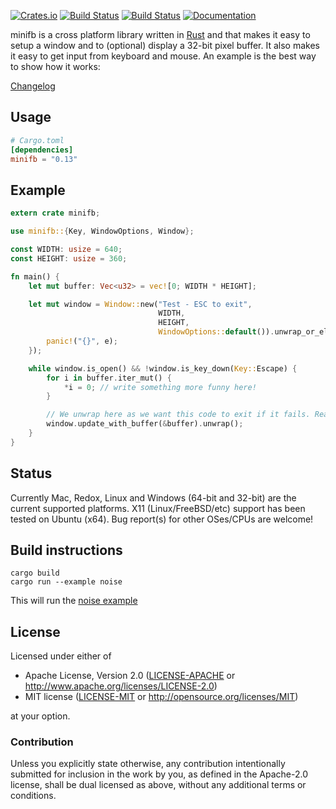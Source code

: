 [![Crates.io](https://img.shields.io/crates/v/minifb.svg)](https://crates.io/crates/minifb)
[![Build Status](https://travis-ci.org/emoon/rust_minifb.svg)](https://travis-ci.org/emoon/rust_minifb)
[![Build Status](https://ci.appveyor.com/api/projects/status/sfvgqq4d4sjulkbx?svg=true)](https://ci.appveyor.com/project/emoon/rust-minifb)
[![Documentation](https://docs.rs/minifb/badge.svg)](https://docs.rs/minifb)

minifb is a cross platform library written in [Rust](https://www.rust-lang.org) and that makes it easy to setup a window and to (optional) display a 32-bit pixel buffer.  It also makes it easy to get input from keyboard and mouse.
An example is the best way to show how it works:

[Changelog](https://github.com/emoon/rust_minifb/blob/master/CHANGELOG.md)

Usage
-----

```toml
# Cargo.toml
[dependencies]
minifb = "0.13"
```

Example
-------

```rust
extern crate minifb;

use minifb::{Key, WindowOptions, Window};

const WIDTH: usize = 640;
const HEIGHT: usize = 360;

fn main() {
    let mut buffer: Vec<u32> = vec![0; WIDTH * HEIGHT];

    let mut window = Window::new("Test - ESC to exit",
                                 WIDTH,
                                 HEIGHT,
                                 WindowOptions::default()).unwrap_or_else(|e| {
        panic!("{}", e);
    });

    while window.is_open() && !window.is_key_down(Key::Escape) {
        for i in buffer.iter_mut() {
            *i = 0; // write something more funny here!
        }

        // We unwrap here as we want this code to exit if it fails. Real applications may want to handle this in a different way
        window.update_with_buffer(&buffer).unwrap();
    }
}
```

Status
------
Currently Mac, Redox, Linux and Windows (64-bit and 32-bit) are the current supported platforms. X11 (Linux/FreeBSD/etc) support has been tested on Ubuntu (x64). Bug report(s) for other OSes/CPUs are welcome!


Build instructions
------------------

```
cargo build
cargo run --example noise
```

This will run the [noise example](https://github.com/emoon/rust_minifb/blob/master/examples/noise.rs)

## License

Licensed under either of

 * Apache License, Version 2.0 ([LICENSE-APACHE](LICENSE-APACHE) or http://www.apache.org/licenses/LICENSE-2.0)
 * MIT license ([LICENSE-MIT](LICENSE-MIT) or http://opensource.org/licenses/MIT)

at your option.

### Contribution

Unless you explicitly state otherwise, any contribution intentionally submitted for inclusion in the work by you, as defined in the Apache-2.0 license, shall be dual licensed as above, without any additional terms or conditions.
